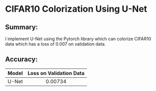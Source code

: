 # CIFAR10 Colorization Using U-Net

## Summary:
I implement U-Net using the Pytorch library which can colorize CIFAR10 data which has a loss of 0.007 on validation data.

## Accuracy:
| Model | Loss on Validation Data |
| :---: | :---: |
|U-Net | 0.00734|
